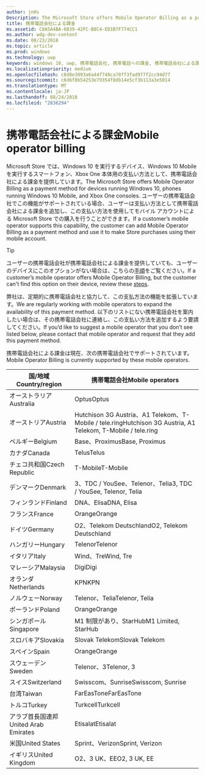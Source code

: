 ```yaml
---
author: jnHs
Description: The Microsoft Store offers Mobile Operator Billing as a payment method for mobile operators who support this capability.
title: 携帯電話会社による課金
ms.assetid: C8A5A4BA-6B39-42FC-B8C4-ED1B7F774CC1
ms.author: wdg-dev-content
ms.date: 08/23/2018
ms.topic: article
ms.prod: windows
ms.technology: uwp
keywords: windows 10, uwp, 携帯電話会社, 携帯電話への課金, 携帯電話会社による課金
ms.localizationpriority: medium
ms.openlocfilehash: c8d0e3093a6a44f748ca78ff3fad977f2cc94d77
ms.sourcegitcommit: c6d6f8b54253e79354f8db14e5cf3b113a3e5014
ms.translationtype: MT
ms.contentlocale: ja-JP
ms.lasthandoff: 08/24/2018
ms.locfileid: "2836294"
---
```

# <a name="mobile-operator-billing"></a><span data-ttu-id="f997f-103">携帯電話会社による課金</span><span class="sxs-lookup"><span data-stu-id="f997f-103">Mobile operator billing</span></span>


<span data-ttu-id="f997f-104">Microsoft Store では、Windows 10 を実行するデバイス、Windows 10 Mobile を実行するスマートフォン、Xbox One 本体用の支払い方法として、携帯電話会社による課金を提供しています。</span><span class="sxs-lookup"><span data-stu-id="f997f-104">The Microsoft Store offers Mobile Operator Billing as a payment method for devices running Windows 10, phones running Windows 10 Mobile, and Xbox One consoles.</span></span> <span data-ttu-id="f997f-105">ユーザーの携帯電話会社でこの機能がサポートされている場合、ユーザーは支払い方法として携帯電話会社による課金を追加し、この支払い方法を使用してモバイル アカウントによる Microsoft Store での購入を行うことができます。</span><span class="sxs-lookup"><span data-stu-id="f997f-105">If a customer’s mobile operator supports this capability, the customer can add Mobile Operator Billing as a payment method and use it to make Store purchases using their mobile account.</span></span>

> [!TIP]
>  <span data-ttu-id="f997f-106">ユーザーの携帯電話会社が携帯電話会社による課金を提供していても、ユーザーのデバイスにこのオプションがない場合は、こちらの[手順](http://go.microsoft.com/fwlink/p/?LinkId=523993)をご覧ください。</span><span class="sxs-lookup"><span data-stu-id="f997f-106">If a customer’s mobile operator offers Mobile Operator Billing, but the customer can't find this option on their device, review these [steps](http://go.microsoft.com/fwlink/p/?LinkId=523993).</span></span>

<span data-ttu-id="f997f-107">弊社は、定期的に携帯電話会社と協力して、この支払方法の機能を拡張しています。</span><span class="sxs-lookup"><span data-stu-id="f997f-107">We are regularly working with mobile operators to expand the availability of this payment method.</span></span> <span data-ttu-id="f997f-108">以下のリストにない携帯電話会社を案内したい場合は、その携帯電話会社に連絡し、この支払い方法を追加するよう要請してください。</span><span class="sxs-lookup"><span data-stu-id="f997f-108">If you’d like to suggest a mobile operator that you don’t see listed below, please contact that mobile operator and request that they add this payment method.</span></span>

<span data-ttu-id="f997f-109">携帯電話会社による課金は現在、次の携帯電話会社でサポートされています。</span><span class="sxs-lookup"><span data-stu-id="f997f-109">Mobile Operator Billing is currently supported by these mobile operators.</span></span>

| <span data-ttu-id="f997f-110">国/地域</span><span class="sxs-lookup"><span data-stu-id="f997f-110">Country/region</span></span>  | <span data-ttu-id="f997f-111">携帯電話会社</span><span class="sxs-lookup"><span data-stu-id="f997f-111">Mobile operators</span></span>                 |
|-----------------|----------------------------------|
| <span data-ttu-id="f997f-112">オーストラリア</span><span class="sxs-lookup"><span data-stu-id="f997f-112">Australia</span></span>       | <span data-ttu-id="f997f-113">Optus</span><span class="sxs-lookup"><span data-stu-id="f997f-113">Optus</span></span>                            |
| <span data-ttu-id="f997f-114">オーストリア</span><span class="sxs-lookup"><span data-stu-id="f997f-114">Austria</span></span>         | <span data-ttu-id="f997f-115">Hutchison 3G Austria、A1 Telekom、T-Mobile / tele.ring</span><span class="sxs-lookup"><span data-stu-id="f997f-115">Hutchison 3G Austria, A1 Telekom, T-Mobile / tele.ring</span></span>  |
| <span data-ttu-id="f997f-116">ベルギー</span><span class="sxs-lookup"><span data-stu-id="f997f-116">Belgium</span></span>         | <span data-ttu-id="f997f-117">Base、Proximus</span><span class="sxs-lookup"><span data-stu-id="f997f-117">Base, Proximus</span></span>                   |
| <span data-ttu-id="f997f-118">カナダ</span><span class="sxs-lookup"><span data-stu-id="f997f-118">Canada</span></span>          | <span data-ttu-id="f997f-119">Telus</span><span class="sxs-lookup"><span data-stu-id="f997f-119">Telus</span></span>                            |
| <span data-ttu-id="f997f-120">チェコ共和国</span><span class="sxs-lookup"><span data-stu-id="f997f-120">Czech Republic</span></span>  | <span data-ttu-id="f997f-121">T-Mobile</span><span class="sxs-lookup"><span data-stu-id="f997f-121">T-Mobile</span></span>                         |
| <span data-ttu-id="f997f-122">デンマーク</span><span class="sxs-lookup"><span data-stu-id="f997f-122">Denmark</span></span>         | <span data-ttu-id="f997f-123">3、TDC / YouSee、Telenor、Telia</span><span class="sxs-lookup"><span data-stu-id="f997f-123">3, TDC / YouSee, Telenor, Telia</span></span>  |
| <span data-ttu-id="f997f-124">フィンランド</span><span class="sxs-lookup"><span data-stu-id="f997f-124">Finland</span></span>         | <span data-ttu-id="f997f-125">DNA、Elisa</span><span class="sxs-lookup"><span data-stu-id="f997f-125">DNA, Elisa</span></span>                       |
| <span data-ttu-id="f997f-126">フランス</span><span class="sxs-lookup"><span data-stu-id="f997f-126">France</span></span>          | <span data-ttu-id="f997f-127">Orange</span><span class="sxs-lookup"><span data-stu-id="f997f-127">Orange</span></span>                           |
| <span data-ttu-id="f997f-128">ドイツ</span><span class="sxs-lookup"><span data-stu-id="f997f-128">Germany</span></span>         | <span data-ttu-id="f997f-129">O2、Telekom Deutschland</span><span class="sxs-lookup"><span data-stu-id="f997f-129">O2, Telekom Deutschland</span></span>          |
| <span data-ttu-id="f997f-130">ハンガリー</span><span class="sxs-lookup"><span data-stu-id="f997f-130">Hungary</span></span>         | <span data-ttu-id="f997f-131">Telenor</span><span class="sxs-lookup"><span data-stu-id="f997f-131">Telenor</span></span>                          |
| <span data-ttu-id="f997f-132">イタリア</span><span class="sxs-lookup"><span data-stu-id="f997f-132">Italy</span></span>           | <span data-ttu-id="f997f-133">Wind、Tre</span><span class="sxs-lookup"><span data-stu-id="f997f-133">Wind, Tre</span></span>                        |
| <span data-ttu-id="f997f-134">マレーシア</span><span class="sxs-lookup"><span data-stu-id="f997f-134">Malaysia</span></span>        | <span data-ttu-id="f997f-135">Digi</span><span class="sxs-lookup"><span data-stu-id="f997f-135">Digi</span></span>                             |
| <span data-ttu-id="f997f-136">オランダ</span><span class="sxs-lookup"><span data-stu-id="f997f-136">Netherlands</span></span>     | <span data-ttu-id="f997f-137">KPN</span><span class="sxs-lookup"><span data-stu-id="f997f-137">KPN</span></span>                              |
| <span data-ttu-id="f997f-138">ノルウェー</span><span class="sxs-lookup"><span data-stu-id="f997f-138">Norway</span></span>          | <span data-ttu-id="f997f-139">Telenor、Telia</span><span class="sxs-lookup"><span data-stu-id="f997f-139">Telenor, Telia</span></span>                   |
| <span data-ttu-id="f997f-140">ポーランド</span><span class="sxs-lookup"><span data-stu-id="f997f-140">Poland</span></span>          | <span data-ttu-id="f997f-141">Orange</span><span class="sxs-lookup"><span data-stu-id="f997f-141">Orange</span></span>                           |
| <span data-ttu-id="f997f-142">シンガポール</span><span class="sxs-lookup"><span data-stu-id="f997f-142">Singapore</span></span>       | <span data-ttu-id="f997f-143">M1 制限があり、StarHub</span><span class="sxs-lookup"><span data-stu-id="f997f-143">M1 Limited, StarHub</span></span>              |
| <span data-ttu-id="f997f-144">スロバキア</span><span class="sxs-lookup"><span data-stu-id="f997f-144">Slovakia</span></span>        | <span data-ttu-id="f997f-145">Slovak Telekom</span><span class="sxs-lookup"><span data-stu-id="f997f-145">Slovak Telekom</span></span>                   |
| <span data-ttu-id="f997f-146">スペイン</span><span class="sxs-lookup"><span data-stu-id="f997f-146">Spain</span></span>           | <span data-ttu-id="f997f-147">Orange</span><span class="sxs-lookup"><span data-stu-id="f997f-147">Orange</span></span>                           |
| <span data-ttu-id="f997f-148">スウェーデン</span><span class="sxs-lookup"><span data-stu-id="f997f-148">Sweden</span></span>          | <span data-ttu-id="f997f-149">Telenor、3</span><span class="sxs-lookup"><span data-stu-id="f997f-149">Telenor, 3</span></span>                       |
| <span data-ttu-id="f997f-150">スイス</span><span class="sxs-lookup"><span data-stu-id="f997f-150">Switzerland</span></span>     | <span data-ttu-id="f997f-151">Swisscom、Sunrise</span><span class="sxs-lookup"><span data-stu-id="f997f-151">Swisscom, Sunrise</span></span>                |
| <span data-ttu-id="f997f-152">台湾</span><span class="sxs-lookup"><span data-stu-id="f997f-152">Taiwan</span></span>          | <span data-ttu-id="f997f-153">FarEasTone</span><span class="sxs-lookup"><span data-stu-id="f997f-153">FarEasTone</span></span>                       |
| <span data-ttu-id="f997f-154">トルコ</span><span class="sxs-lookup"><span data-stu-id="f997f-154">Turkey</span></span>          | <span data-ttu-id="f997f-155">Turkcell</span><span class="sxs-lookup"><span data-stu-id="f997f-155">Turkcell</span></span>                         |
| <span data-ttu-id="f997f-156">アラブ首長国連邦</span><span class="sxs-lookup"><span data-stu-id="f997f-156">United Arab Emirates</span></span> | <span data-ttu-id="f997f-157">Etisalat</span><span class="sxs-lookup"><span data-stu-id="f997f-157">Etisalat</span></span>                    |
| <span data-ttu-id="f997f-158">米国</span><span class="sxs-lookup"><span data-stu-id="f997f-158">United States</span></span>   | <span data-ttu-id="f997f-159">Sprint、Verizon</span><span class="sxs-lookup"><span data-stu-id="f997f-159">Sprint, Verizon</span></span>                  |
| <span data-ttu-id="f997f-160">イギリス</span><span class="sxs-lookup"><span data-stu-id="f997f-160">United Kingdom</span></span>  | <span data-ttu-id="f997f-161">O2、3 UK、EE</span><span class="sxs-lookup"><span data-stu-id="f997f-161">O2, 3 UK, EE</span></span>                     |

 



 


 

 





